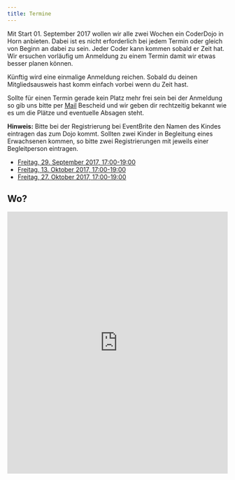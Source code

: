 ```yaml
---
title: Termine
---
```


Mit Start 01. September 2017 wollen wir alle zwei Wochen ein CoderDojo in Horn anbieten. Dabei ist es nicht erforderlich bei jedem Termin oder gleich von Beginn an dabei zu sein. Jeder Coder kann kommen sobald er Zeit hat. Wir ersuchen vorläufig um Anmeldung zu einem Termin damit wir etwas besser planen können. 

Künftig wird eine einmalige Anmeldung reichen. Sobald du deinen Mitgliedsausweis hast komm einfach vorbei wenn du Zeit hast.

Sollte für einen Termin gerade kein Platz mehr frei sein bei der Anmeldung so gib uns bitte per [Mail](mailto:info@horn.coderdojo.net) Bescheid und wir geben dir rechtzeitig bekannt wie es um die Plätze und eventuelle Absagen steht.

**Hinweis:** Bitte bei der Registrierung bei EventBrite den Namen des Kindes eintragen das zum Dojo kommt. Sollten zwei Kinder in Begleitung eines Erwachsenen kommen, so bitte zwei Registrierungen mit jeweils einer Begleitperson eintragen.

- [Freitag, 29. September 2017, 17:00-19:00](https://www.eventbrite.com/e/coderdojo-horn-tickets-36982852708)
- [Freitag, 13. Oktober 2017, 17:00-19:00](https://www.eventbrite.com/e/coderdojo-horn-tickets-37976589000)
- [Freitag, 27. Oktober 2017, 17:00-19:00](https://www.eventbrite.com/e/coderdojo-horn-tickets-37976591006)

 

## Wo?

<iframe src="https://www.google.at/maps/embed?pb=!1m18!1m12!1m3!1d2635.1057260246703!2d15.65365651624135!3d48.66522072224143!2m3!1f0!2f0!3f0!3m2!1i1024!2i768!4f13.1!3m3!1m2!1s0x4772bcd402882329%3A0x8159ba2bc9c6c423!2sVolkshochschule+Horn!5e0!3m2!1sen!2sat!4v1502741366658" width="100%" height="600" frameborder="0" style="border:0" allowfullscreen></iframe>
